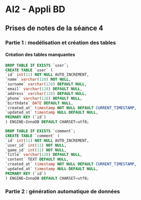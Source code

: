 # AI2 - Appli BD

## Prises de notes de la séance 4

### Partie 1 : modélisation et création des tables

#### Création des tables manquantes

```sql
DROP TABLE IF EXISTS `user`;
CREATE TABLE `user` (
`id` int(11) NOT NULL AUTO_INCREMENT,
`name` varchar(128) NOT NULL,
`surname` varchar(128) DEFAULT NULL,
`email` varchar(128) DEFAULT NULL,
`address` varchar(128) DEFAULT NULL,
`phone` varchar(128) DEFAULT NULL,
`birthdate` DATE DEFAULT NULL,
`created_at` timestamp NOT NULL DEFAULT CURRENT_TIMESTAMP,
`updated_at` timestamp NULL DEFAULT NULL,
PRIMARY KEY (`id`)
) ENGINE=InnoDB DEFAULT CHARSET=utf8;

DROP TABLE IF EXISTS `comment`;
CREATE TABLE `comment` (
`id` int(11) NOT NULL AUTO_INCREMENT,
`user_id` int(11) NOT NULL,
`game_id` int(11) NOT NULL,
`title` varchar(128) DEFAULT NULL,
`content` TEXT DEFAULT NULL,
`created_at` timestamp NOT NULL DEFAULT CURRENT_TIMESTAMP,
`updated_at` timestamp NULL DEFAULT NULL,
PRIMARY KEY (`id`)
) ENGINE=InnoDB DEFAULT CHARSET=utf8;
```

### Partie 2 : génération automatique de données
